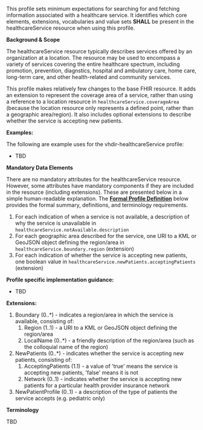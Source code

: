 This profile sets minimum expectations for searching for and fetching information associated with a healthcare service. It identifies which core elements, extensions, vocabularies and value sets **SHALL** be present in the healthcareService resource when using this profile.

**Background & Scope**

The healthcareService resource typically describes services offered by an organization at a location. The resource may be used to encompass a variety of services covering the entire healthcare spectrum, including promotion, prevention, diagnstics, hospital and ambulatory care, home care, long-term care, and other health-related and community services.

This profile makes relatively few changes to the base FHIR resource. It adds an extension to represent the coverage area of a service, rather than using a reference to a location resource in `healthcareService.coverageArea` (because the location resource only represents a defined point, rather than a geographic area/region). It also includes optional extensions to describe whether the service is accepting new patients.

**Examples:**

The following are example uses for the vhdir-healthcareService profile:

-  TBD


**Mandatory Data Elements**

There are no mandatory attributes for the healthcareService resource. However, some attributes have mandatory components if they are included in the resource (including extensions). These are presented below in a simple human-readable explanation. The [**Formal Profile Definition**](#profile) below provides the  formal summary, definitions, and  terminology requirements.  


1.  For each indication of when a service is not available, a description of why the service is unavailable in `healthcareService.notAvailable.description`
1.  For each geographic area described for the service, one URI to a KML or GeoJSON object defining the region/area in `healthcareService.boundary.region` (extension)
1.  For each indication of whether the service is accepting new patients, one boolean value in `healthcareService.newPatients.acceptingPatients` (extension)


**Profile specific implementation guidance:**

- TBD


**Extensions:**

1.  Boundary (0..*) - indicates a region/area in which the service is available, consisting of:
    1. Region (1..1) - a URI to a KML or GeoJSON object defining the region/area
    1. LocalName (0..*) - a friendly description of the region/area (such as the colloquial name of the region)
1.  NewPatients (0..*) - indicates whether the service is accepting new patients, consisting of:
    1.  AcceptingPatients (1.1) - a value of 'true' means the service is accepting new patients, 'false' means it is not
    1.  Network (0..1) - indicates whether the service is accepting new patients for a particular health provider insurance network
1.  NewPatientProfile (0..1) - a description of the type of patients the service accepts (e.g. pediatric only)


**Terminology**

TBD

